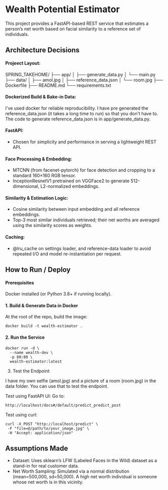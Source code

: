 # Wealth Potential Estimator

This project provides a FastAPI-based REST service that estimates a person’s net worth based on facial similarity to a reference set of individuals.

## Architecture Decisions

#### Projeect Layout:

SPRING_TAKEHOME/
├── app/
│ ├── generate_data.py
│ └── main.py
├── data/
│ ├── amol.jpg
│ ├── reference_data.json
│ └── room.jpg
├── Dockerfile
├── README.md
└── requirements.txt

#### Dockerized Build & Bake-in Data:

I've used docker for reliable reproducibility.
I have pre generated the reference_data.json (it takes a long time to run) so that you don't have to. The code to generate reference_data.json is in app/generate_data.py.

#### FastAPI:

- Chosen for simplicity and performance in serving a lightweight REST API.

#### Face Processing & Embedding:

- MTCNN (from facenet-pytorch) for face detection and cropping to a standard 160×160 RGB tensor.
- InceptionResnetV1 pretrained on VGGFace2 to generate 512-dimensional, L2-normalized embeddings.

#### Similarity & Estimation Logic:

- Cosine similarity between input embedding and all reference embeddings.
- Top-3 most similar individuals retrieved; their net worths are averaged using the similarity scores as weights.

#### Caching:

- @lru_cache on settings loader, and reference-data loader to avoid repeated I/O and model re-instantiation per request.

## How to Run / Deploy

#### Prerequisites

Docker installed (or Python 3.8+ if running locally).

#### 1. Build & Generate Data in Docker

At the root of the repo, build the image:

```
docker build -t wealth-estimator .
```

#### 2. Run the Service

```
docker run -d \
  --name wealth-dev \
  -p 80:80 \
  wealth-estimator:latest
```

3. Test the Endpoint

I have my own selfie (amol.jpg) and a picture of a room (room.jpg) in the data folder. You can use that to test the endpoint.

Test using FastAPI UI:
Go to:

```
http://localhost/docs#/default/predict_predict_post
```

Test using curl:

```
curl -X POST "http://localhost/predict" \
 -F "file=@/path/to/your_image.jpg" \
 -H "Accept: application/json"
```

## Assumptions Made

- Dataset: Uses sklearn’s LFW (Labeled Faces in the Wild) dataset as a stand-in for real customer data.
- Net Worth Sampling: Simulated via a normal distribution (mean=500,000, sd=50,000). A high net worth individual is someone whose net worth is in this vicinity.
